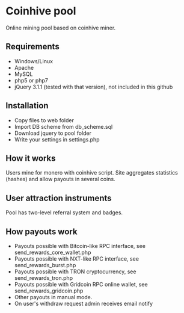 # Coinhive pool
Online mining pool based on coinhive miner.

## Requirements
* Windows/Linux
* Apache
* MySQL
* php5 or php7
* jQuery 3.1.1 (tested with that version), not included in this github

## Installation
* Copy files to web folder
* Import DB scheme from db_scheme.sql
* Download jquery to pool folder
* Write your settings in settings.php

## How it works
Users mine for monero with coinhive script. Site aggregates statistics (hashes) and allow payouts in several coins.

## User attraction instruments
Pool has two-level referral system and badges.

## How payouts work
* Payouts possible with Bitcoin-like RPC interface, see send_rewards_core_wallet.php
* Payouts possible with NXT-like RPC interface, see send_rewards_burst.php
* Payouts possible with TRON cryptocurrency, see send_rewards_tron.php
* Payouts possible with Gridcoin RPC online wallet, see send_rewards_gridcoin.php
* Other payouts in manual mode.
* On user's withdraw request admin receives email notify
